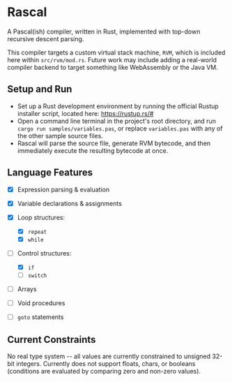 # Rascal

A Pascal(ish) compiler, written in Rust, implemented with top-down recursive
descent parsing.  

This compiler targets a custom virtual stack machine, `RVM`, which is included
here within `src/rvm/mod.rs`. Future work may include adding a real-world compiler backend
to target something like WebAssembly or the Java VM.

## Setup and Run

* Set up a Rust development environment by running the official Rustup installer
script, located here: https://rustup.rs/#
* Open a command line terminal in the project's root directory, and run
`cargo run samples/variables.pas`, or replace `variables.pas` with any of the
other sample source files.
* Rascal will parse the source file, generate RVM bytecode, and then
immediately execute the resulting bytecode at once.


## Language Features

* [x] Expression parsing & evaluation
* [x] Variable declarations & assignments
* [x] Loop structures:
  - [x] `repeat`
  - [x] `while`
* [ ] Control structures:
  - [x] `if`
  - [ ] `switch`
* [ ] Arrays
* [ ] Void procedures
* [ ] `goto` statements


## Current Constraints

No real type system -- all values are currently constrained to
unsigned 32-bit integers. Currently does not support floats, chars, or booleans
(conditions are evaluated by comparing zero and non-zero values).

